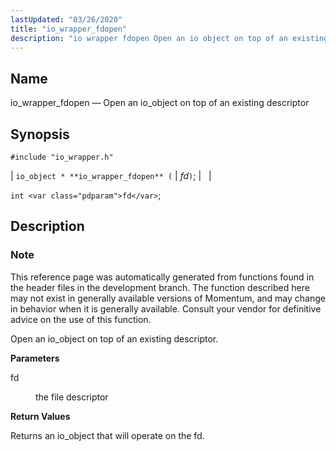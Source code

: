 ```yaml
---
lastUpdated: "03/26/2020"
title: "io_wrapper_fdopen"
description: "io wrapper fdopen Open an io object on top of an existing descriptor io object io wrapper fdopen fd int fd This reference page was automatically generated from functions found in the header files in the development branch The function described here may not exist in generally available versions of..."
---
```


<a name="apis.io_wrapper_fdopen"></a> 
## Name

io_wrapper_fdopen — Open an io_object on top of an existing descriptor

## Synopsis

`#include "io_wrapper.h"`

| `io_object * **io_wrapper_fdopen** (` | <var class="pdparam">fd</var>`)`; |   |

`int <var class="pdparam">fd</var>`;<a name="idp53646912"></a> 
## Description

### Note

This reference page was automatically generated from functions found in the header files in the development branch. The function described here may not exist in generally available versions of Momentum, and may change in behavior when it is generally available. Consult your vendor for definitive advice on the use of this function.

Open an io_object on top of an existing descriptor.

**<a name="idp53649792"></a> Parameters**

<dl class="variablelist">

<dt>fd</dt>

<dd>

the file descriptor

</dd>

</dl>

**<a name="idp53652512"></a> Return Values**

Returns an io_object that will operate on the fd.